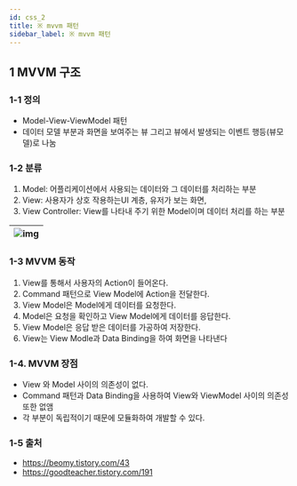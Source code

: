 ```yaml
---
id: css_2
title: ※ mvvm 패턴
sidebar_label: ※ mvvm 패턴
---
```


## 1 MVVM 구조

### 1-1 정의

-   Model-View-ViewModel 패턴
-   데이터 모델 부분과 화면을 보여주는 뷰 그리고 뷰에서 발생되는 이벤트 행등(뷰모델)로 나눔

### 1-2 분류

1. Model: 어플리케이션에서 사용되는 데이터와 그 데이터를 처리하는 부분
2. View: 사용자가 상호 작용하는UI 계층, 유저가 보는 화면,
3. View Controller: View를 나타내 주기 위한 Model이며 데이터 처리를 하는 부분

| ![img](/img/etc/etc_2_1.png) |
| ---------------------------- |


### 1-3 MVVM 동작

1. View를 통해서 사용자의 Action이 들어온다.
2. Command 패턴으로 View Model에 Action을 전달한다.
3. View Model은 Model에게 데이터를 요청한다.
4. Model은 요청을 확인하고 View Model에게 데이터를 응답한다.
5. View Model은 응답 받은 데이터를 가공하여 저장한다.
6. View는 View Modle과 Data Binding을 하여 화면을 나타낸다

### 1-4. MVVM 장점

-   View 와 Model 사이의 의존성이 없다.
-   Command 패턴과 Data Binding을 사용하여 View와 ViewModel 사이의 의존성 또한 없앰
-   각 부분이 독립적이기 때문에 모듈화하여 개발할 수 있다.

### 1-5 출처

-   https://beomy.tistory.com/43
-   https://goodteacher.tistory.com/191
